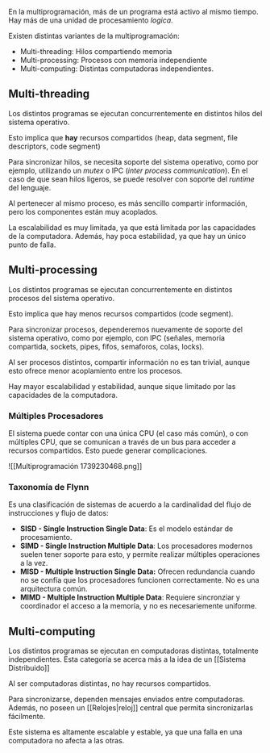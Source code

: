 En la multiprogramación, más de un programa está activo al mismo tiempo. Hay más de una unidad de procesamiento *logica*.

Existen distintas variantes de la multiprogramación:

- Multi-threading: Hilos compartiendo memoria
- Multi-processing: Procesos con memoria independiente
- Multi-computing: Distintas computadoras independientes.

## Multi-threading

Los distintos programas se ejecutan concurrentemente en distintos hilos del sistema operativo.

Esto implica que **hay** recursos compartidos (heap, data segment, file descriptors, code segment)

Para sincronizar hilos, se necesita soporte del sistema operativo, como por ejemplo, utilizando un *mutex* o IPC (*inter process communication*). En el caso de que sean hilos ligeros, se puede resolver con soporte del *runtime* del lenguaje.

Al pertenecer al mismo proceso, es más sencillo compartir información, pero los componentes están muy acoplados.

La escalabilidad es muy limitada, ya que está limitada por las capacidades de la computadora. Además, hay poca estabilidad, ya que hay un único punto de falla.

## Multi-processing

Los distintos programas se ejecutan concurrentemente en distintos procesos del sistema operativo.

Esto implica que hay menos recursos compartidos (code segment).

Para sincronizar procesos, dependeremos nuevamente de soporte del sistema operativo, como por ejemplo, con IPC (señales, memoria compartida, sockets, pipes, fifos, semaforos, colas, locks).

Al ser procesos distintos, compartir información no es tan trivial, aunque esto ofrece menor acoplamiento entre los procesos.

Hay mayor escalabilidad y estabilidad, aunque sique limitado por las capacidades de la computadora.

### Múltiples Procesadores

El sistema puede contar con una única CPU (el caso más común), o con múltiples CPU, que se comunican a través de un bus para acceder a recursos compartidos. Esto puede generar complicaciones.

![[Multiprogramación 1739230468.png]]

### Taxonomía de Flynn

Es una clasificación de sistemas de acuerdo a la cardinalidad del flujo de instrucciones y flujo de datos:

- **SISD - Single Instruction Single Data**: Es el modelo estándar de procesamiento.
- **SIMD - Single Instruction Multiple Data**: Los procesadores modernos suelen tener soporte para esto, y permite realizar múltiples operaciones a la vez.
- **MISD - Multiple Instruction Single Data:** Ofrecen redundancia cuando no se confía que los procesadores funcionen correctamente. No es una arquitectura común.
- **MIMD - Multiple Instruction Multiple Data**: Requiere sincronziar y coordinador el acceso a la memoría, y no es necesariemente uniforme. 

## Multi-computing

Los distintos programas se ejecutan en computadoras distintas, totalmente independientes. Esta categoría se acerca más a la idea de un [[Sistema Distribuido]]

Al ser computadoras distintas, no hay recursos compartidos.

Para sincronizarse, dependen mensajes enviados entre computadoras. Además, no poseen un [[Relojes|reloj]] central que permita sincronizarlas fácilmente.

Este sistema es altamente escalable y estable, ya que una falla en una computadora no afecta a las otras.
